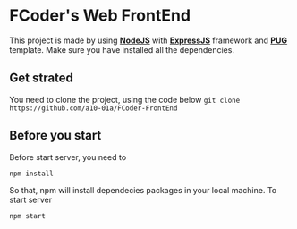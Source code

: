 # FCoder's Web FrontEnd
This project is made by using __[NodeJS](https://nodejs.org/en/)__ with __[ExpressJS](http://expressjs.com/)__ framework and __[PUG](https://pugjs.org/api/getting-started.html)__ template.
Make sure you have installed all the dependencies.

## Get strated
You need to clone the project, using the code below
```git clone https://github.com/a10-01a/FCoder-FrontEnd```

## Before you start
Before start server, you need to
```
npm install
```
So that, npm will install dependecies packages in your local machine.
To start server
```
npm start
```
